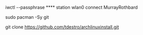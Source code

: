 iwctl --passphrase **** station wlan0 connect MurrayRothbard

sudo pacman -Sy git

git clone https://github.com/tdestro/archlinuxinstall.git
